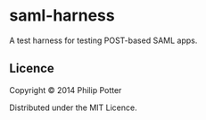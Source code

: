 # saml-harness

A test harness for testing POST-based SAML apps.

## Licence

Copyright © 2014 Philip Potter

Distributed under the MIT Licence.
